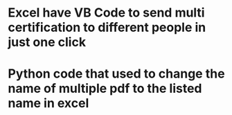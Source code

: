 # Excel have VB Code to send multi certification to different people in just one click
# Python code that used to change the name of multiple pdf to the listed name in excel
